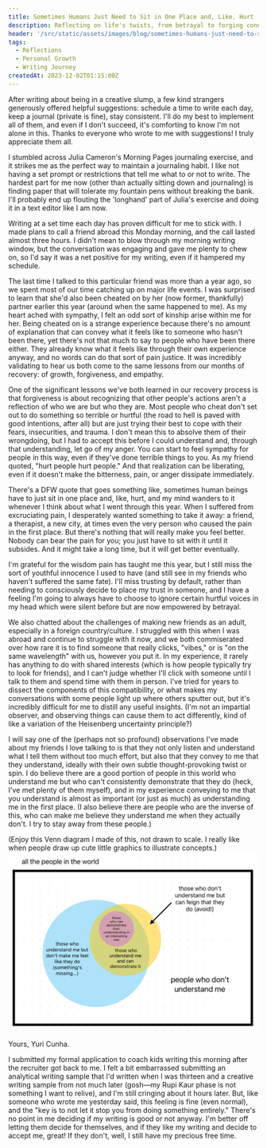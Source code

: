 ```yaml
---
title: Sometimes Humans Just Need to Sit in One Place and, Like, Hurt
description: Reflecting on life's twists, from betrayal to forging connections. Embracing pain, trust's evolution, and adulting challenges. Candidly exploring personal growth, writing, and venturing into coaching with a resilient spirit.
header: '/src/static/assets/images/blog/sometimes-humans-just-need-to-sit-in-one-place-and-like-hurt/sit-and-hurt.gif'
tags:
  - Reflections
  - Personal Growth
  - Writing Journey
createdAt: 2023-12-02T01:15:00Z
---
```


After writing about being in a creative slump, a few kind strangers generously offered helpful suggestions: schedule a time to write each day, keep a journal (private is fine), stay consistent. I'll do my best to implement all of them, and even if I don't succeed, it's comforting to know I'm not alone in this. Thanks to everyone who wrote to me with suggestions! I truly appreciate them all.

I stumbled across Julia Cameron's Morning Pages journaling exercise, and it strikes me as the perfect way to maintain a journaling habit. I like not having a set prompt or restrictions that tell me what to or not to write. The hardest part for me now (other than actually sitting down and journaling) is finding paper that will tolerate my fountain pens without breaking the bank. I'll probably end up flouting the 'longhand' part of Julia's exercise and doing it in a text editor like I am now.

Writing at a set time each day has proven difficult for me to stick with. I made plans to call a friend abroad this Monday morning, and the call lasted almost three hours. I didn't mean to blow through my morning writing window, but the conversation was engaging and gave me plenty to chew on, so I'd say it was a net positive for my writing, even if it hampered my schedule.

The last time I talked to this particular friend was more than a year ago, so we spent most of our time catching up on major life events. I was surprised to learn that she'd also been cheated on by her (now former, thankfully) partner earlier this year (around when the same happened to me). As my heart ached with sympathy, I felt an odd sort of kinship arise within me for her. Being cheated on is a strange experience because there's no amount of explanation that can convey what it feels like to someone who hasn't been there, yet there's not that much to say to people who have been there either. They already know what it feels like through their own experience anyway, and no words can do that sort of pain justice. It was incredibly validating to hear us both come to the same lessons from our months of recovery: of growth, forgiveness, and empathy.

One of the significant lessons we've both learned in our recovery process is that forgiveness is about recognizing that other people's actions aren't a reflection of who we are but who they are. Most people who cheat don't set out to do something so terrible or hurtful (the road to hell is paved with good intentions, after all) but are just trying their best to cope with their fears, insecurities, and trauma. I don't mean this to absolve them of their wrongdoing, but I had to accept this before I could understand and, through that understanding, let go of my anger. You can start to feel sympathy for people in this way, even if they've done terrible things to you. As my friend quoted, "hurt people hurt people." And that realization can be liberating, even if it doesn't make the bitterness, pain, or anger dissipate immediately.

There's a DFW quote that goes something like, sometimes human beings have to just sit in one place and, like, hurt, and my mind wanders to it whenever I think about what I went through this year. When I suffered from excruciating pain, I desperately wanted something to take it away: a friend, a therapist, a new city, at times even the very person who caused the pain in the first place. But there's nothing that will really make you feel better. Nobody can bear the pain for you; you just have to sit with it until it subsides. And it might take a long time, but it will get better eventually.

I'm grateful for the wisdom pain has taught me this year, but I still miss the sort of youthful innocence I used to have (and still see in my friends who haven't suffered the same fate). I'll miss trusting by default, rather than needing to consciously decide to place my trust in someone, and I have a feeling I'm going to always have to choose to ignore certain hurtful voices in my head which were silent before but are now empowered by betrayal.

We also chatted about the challenges of making new friends as an adult, especially in a foreign country/culture. I struggled with this when I was abroad and continue to struggle with it now, and we both commiserated over how rare it is to find someone that really clicks, "vibes," or is "on the same wavelength" with us, however you put it. In my experience, it rarely has anything to do with shared interests (which is how people typically try to look for friends), and I can't judge whether I'll click with someone until I talk to them and spend time with them in person. I've tried for years to dissect the components of this compatibility, or what makes my conversations with some people light up where others sputter out, but it's incredibly difficult for me to distill any useful insights. (I'm not an impartial observer, and observing things can cause them to act differently, kind of like a variation of the Heisenberg uncertainty principle?)

I will say one of the (perhaps not so profound) observations I've made about my friends I love talking to is that they not only listen and understand what I tell them without too much effort, but also that they convey to me that they understand, ideally with their own subtle thought-provoking twist or spin. I do believe there are a good portion of people in this world who understand me but who can't consistently demonstrate that they do (heck, I've met plenty of them myself), and in my experience conveying to me that you understand is almost as important (or just as much) as understanding me in the first place. (I also believe there are people who are the inverse of this, who can make me believe they understand me when they actually don't. I try to stay away from these people.)

(Enjoy this Venn diagram I made of this, not drawn to scale. I really like when people draw up cute little graphics to illustrate concepts.)
<br />
<img src="/src/static/assets/images/blog/sometimes-humans-just-need-to-sit-in-one-place-and-like-hurt/graphic.jpeg" alt="Venn diagram of understanding and conveying understanding" />

Yours, Yuri Cunha.

I submitted my formal application to coach kids writing this morning after the recruiter got back to me. I felt a bit embarrassed submitting an analytical writing sample that I'd written when I was thirteen and a creative writing sample from not much later (gosh—my Rupi Kaur phase is not something I want to relive), and I'm still cringing about it hours later. But, like someone who wrote me yesterday said, this feeling is fine (even normal), and the "key is to not let it stop you from doing something entirely." There's no point in me deciding if my writing is good or not anyway. I'm better off letting them decide for themselves, and if they like my writing and decide to accept me, great! If they don't, well, I still have my precious free time.